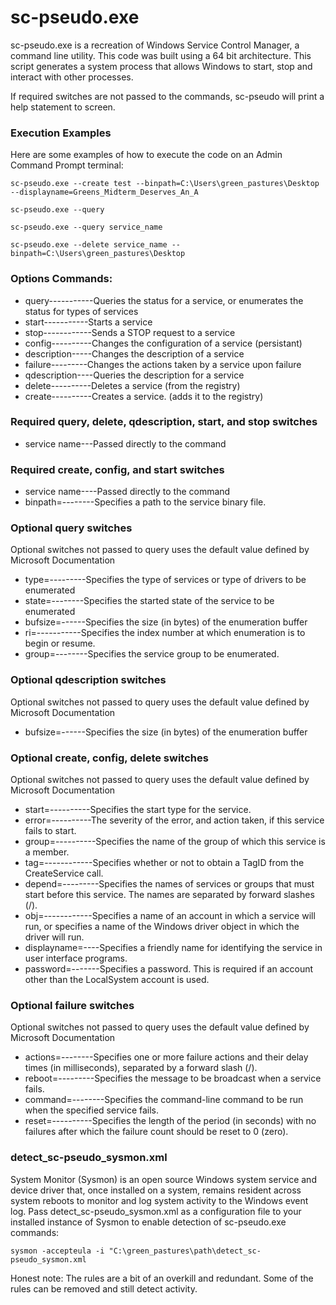 sc-pseudo.exe
=============

sc-pseudo.exe is a recreation of Windows Service Control Manager, a command line utility. This code was built using a 64 bit architecture. 
This script generates a system process that allows Windows to start, stop and interact with other processes. 

If required switches are not passed to the commands, sc-pseudo will print a help statement to screen.



### Execution Examples
Here are some examples of how to execute the code on an Admin Command Prompt terminal:
 <pre><code>sc-pseudo.exe --create test --binpath=C:\Users\green_pastures\Desktop --displayname=Greens_Midterm_Deserves_An_A</code></pre>
 <pre><code>sc-pseudo.exe --query</code></pre>
 <pre><code>sc-pseudo.exe --query service_name</code></pre>
 <pre><code>sc-pseudo.exe --delete service_name --binpath=C:\Users\green_pastures\Desktop</code></pre>

### Options Commands:
- query-----------Queries the status for a service, or
                  enumerates the status for types of services
- start-----------Starts a service
- stop------------Sends a STOP request to a service
- config----------Changes the configuration of a service (persistant)
- description-----Changes the description of a service
- failure---------Changes the actions taken by a service upon failure
- qdescription----Queries the description for a service
- delete----------Deletes a service (from the registry)
- create----------Creates a service. (adds it to the registry)

### Required query, delete, qdescription, start, and stop switches 
- service name---Passed directly to the command

### Required create, config, and start switches 
- service name----Passed directly to the command
- binpath=--------Specifies a path to the service binary file. 

### Optional query switches
Optional switches not passed to query uses the default value defined by Microsoft Documentation 
 - type=---------Specifies the type of services or type of drivers to be enumerated
 - state=--------Specifies the started state of the service to be enumerated
 - bufsize=------Specifies the size (in bytes) of the enumeration buffer
 - ri=-----------Specifies the index number at which enumeration is to begin or resume.
 - group=--------Specifies the service group to be enumerated.

### Optional qdescription switches
Optional switches not passed to query uses the default value defined by Microsoft Documentation 
 - bufsize=------Specifies the size (in bytes) of the enumeration buffer

### Optional create, config, delete switches 
Optional switches not passed to query uses the default value defined by Microsoft Documentation 
- start=----------Specifies the start type for the service.
- error=----------The severity of the error, and action taken, if this service fails to start.
- group=----------Specifies the name of the group of which this service is a member.
- tag=------------Specifies whether or not to obtain a TagID from the CreateService call.
- depend=---------Specifies the names of services or groups that must start before this service. The names are separated by forward slashes (/).
- obj=------------Specifies a name of an account in which a service will run, or specifies a name of the Windows driver object in which the driver will run.
- displayname=----Specifies a friendly name for identifying the service in user interface programs.
- password=-------Specifies a password. This is required if an account other than the LocalSystem account is used. 

### Optional failure switches
Optional switches not passed to query uses the default value defined by Microsoft Documentation 
- actions=--------Specifies one or more failure actions and their delay times (in milliseconds), separated by a forward slash (/).
- reboot=---------Specifies the message to be broadcast when a service fails.
- command=--------Specifies the command-line command to be run when the specified service fails.
- reset=----------Specifies the length of the period (in seconds) with no failures after which the failure count should be reset to 0 (zero).

### detect_sc-pseudo_sysmon.xml
System Monitor (Sysmon) is an open source Windows system service and device driver that, once installed on a system, remains resident across system reboots to monitor and log system activity to the Windows event log. Pass detect_sc-pseudo_sysmon.xml as a configuration file to your installed instance of Sysmon to enable detection of sc-pseudo.exe commands:
<pre><code>sysmon -accepteula -i "C:\green_pastures\path\detect_sc-pseudo_sysmon.xml</code></pre>

Honest note: The rules are a bit of an overkill and redundant. Some of the rules can be removed and still detect activity.
